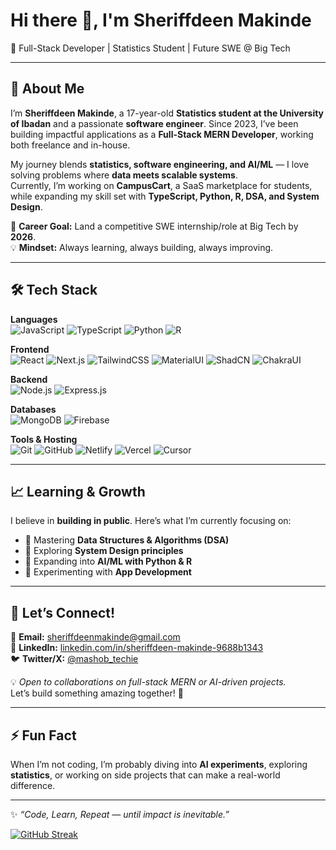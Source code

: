 # Hi there 👋, I'm Sheriffdeen Makinde  
🚀 Full-Stack Developer | Statistics Student | Future SWE @ Big Tech  

---

## 🌟 About Me  
I’m **Sheriffdeen Makinde**, a 17-year-old **Statistics student at the University of Ibadan** and a passionate **software engineer**. Since 2023, I’ve been building impactful applications as a **Full-Stack MERN Developer**, working both freelance and in-house.  

My journey blends **statistics, software engineering, and AI/ML** — I love solving problems where **data meets scalable systems**.  
Currently, I’m working on **CampusCart**, a SaaS marketplace for students, while expanding my skill set with **TypeScript, Python, R, DSA, and System Design**.  

🎯 **Career Goal:** Land a competitive SWE internship/role at Big Tech by **2026**.  
💡 **Mindset:** Always learning, always building, always improving.  

---

## 🛠️ Tech Stack  

**Languages**  
![JavaScript](https://img.shields.io/badge/JavaScript-F7DF1E?logo=javascript&logoColor=black)
![TypeScript](https://img.shields.io/badge/TypeScript-3178C6?logo=typescript&logoColor=white)
![Python](https://img.shields.io/badge/Python-3776AB?logo=python&logoColor=white)
![R](https://img.shields.io/badge/R-276DC3?logo=r&logoColor=white)

**Frontend**  
![React](https://img.shields.io/badge/React-20232A?logo=react&logoColor=61DAFB)
![Next.js](https://img.shields.io/badge/Next.js-000000?logo=nextdotjs&logoColor=white)
![TailwindCSS](https://img.shields.io/badge/Tailwind_CSS-38B2AC?logo=tailwind-css&logoColor=white)
![MaterialUI](https://img.shields.io/badge/Material_UI-007FFF?logo=mui&logoColor=white)
![ShadCN](https://img.shields.io/badge/ShadCN-000000?logo=vercel&logoColor=white)
![ChakraUI](https://img.shields.io/badge/Chakra_UI-319795?logo=chakra-ui&logoColor=white)

**Backend**  
![Node.js](https://img.shields.io/badge/Node.js-43853D?logo=node-dot-js&logoColor=white)
![Express.js](https://img.shields.io/badge/Express.js-000000?logo=express&logoColor=white)

**Databases**  
![MongoDB](https://img.shields.io/badge/MongoDB-47A248?logo=mongodb&logoColor=white)
![Firebase](https://img.shields.io/badge/Firebase-FFCA28?logo=firebase&logoColor=black)

**Tools & Hosting**  
![Git](https://img.shields.io/badge/Git-F05032?logo=git&logoColor=white)
![GitHub](https://img.shields.io/badge/GitHub-181717?logo=github&logoColor=white)
![Netlify](https://img.shields.io/badge/Netlify-00C7B7?logo=netlify&logoColor=white)
![Vercel](https://img.shields.io/badge/Vercel-000000?logo=vercel&logoColor=white)
![Cursor](https://img.shields.io/badge/Cursor-1F1F1F?logo=visualstudiocode&logoColor=white)

---

 

## 📈 Learning & Growth  
I believe in **building in public**. Here’s what I’m currently focusing on:  
- 🔹 Mastering **Data Structures & Algorithms (DSA)**  
- 🔹 Exploring **System Design principles**  
- 🔹 Expanding into **AI/ML with Python & R**  
- 🔹 Experimenting with **App Development**  

 

 
---

## 🤝 Let’s Connect!  
📧 **Email:** [sheriffdeenmakinde@gmail.com](mailto:sheriffdeenmakinde@gmail.com)  
💼 **LinkedIn:** [linkedin.com/in/sheriffdeen-makinde-9688b1343](https://www.linkedin.com/in/sheriffdeen-makinde-9688b1343/)  
🐦 **Twitter/X:** [@mashob_techie](https://x.com/mashob_techie)  

💡 *Open to collaborations on full-stack MERN or AI-driven projects.*  
Let’s build something amazing together! 🚀  

---

## ⚡ Fun Fact  
When I’m not coding, I’m probably diving into **AI experiments**, exploring **statistics**, or working on side projects that can make a real-world difference.  

---

✨ *“Code, Learn, Repeat — until impact is inevitable.”*  



[![GitHub Streak](https://streak-stats.demolab.com/?user=MashobTechie)](https://git.io/streak-stats)

